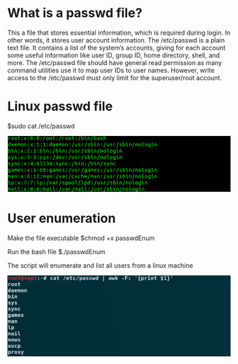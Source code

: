 # What is a passwd file?

This a file that stores essential information, which is required during login. In other words, it stores user account information. The /etc/passwd is a plain text file. It contains a list of the system’s accounts, giving for each account some useful information like user ID, group ID, home directory, shell, and more. The /etc/passwd file should have general read permission as many command utilities use it to map user IDs to user names. However, write access to the /etc/passwd must only limit for the superuser/root account. 

# Linux passwd file

$sudo cat /etc/passwd

![](https://github.com/securityinmind365/Passwd/blob/main/passwd.png)


# User enumeration 

Make the file executable $chmod +x passwdEnum

Run the bash file $./passwdEnum

The script will enumerate and list all users from a linux machine 

![](https://github.com/securityinmind365/Passwd/blob/main/script.png)
